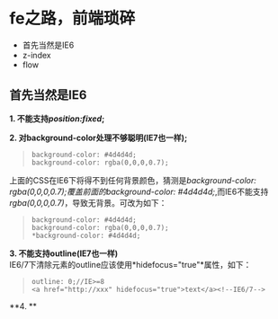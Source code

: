 fe之路，前端琐碎
====
* 首先当然是IE6
* z-index
* flow

首先当然是IE6
----
**1. 不能支持*position:fixed*;**

**2. 对background-color处理不够聪明(IE7也一样);**    
>    `background-color: #4d4d4d;`    
>    `background-color: rgba(0,0,0,0.7);`

上面的CSS在IE6下将得不到任何背景颜色，猜测是*background-color: rgba(0,0,0,0.7);*覆盖前面的*background-color: #4d4d4d;*,而IE6不能支持*rgba(0,0,0,0.7)*，导致无背景。可改为如下：    
>    `background-color: #4d4d4d;`    
>    `background-color: rgba(0,0,0,0.7);`    
>    `*background-color: #4d4d4d;`

**3. 不能支持outline(IE7也一样)**    
IE6/7下清除元素的outline应该使用*hidefocus="true"*属性，如下：    
>`outline: 0;//IE>=8`    
>`<a href="http://xxx" hidefocus="true">text</a><!--IE6/7-->`

**4. **
    
    
